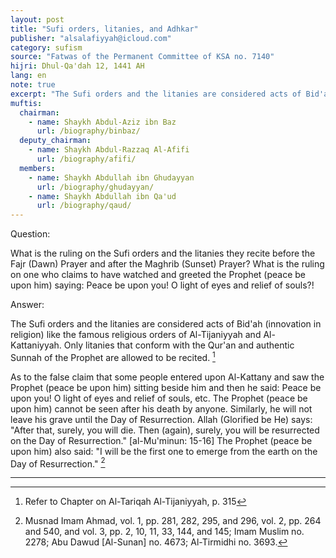 ```yaml
---
layout: post
title: "Sufi orders, litanies, and Adhkar"
publisher: "alsalafiyyah@icloud.com"
category: sufism
source: "Fatwas of the Permanent Committee of KSA no. 7140"
hijri: Dhul-Qa'dah 12, 1441 AH
lang: en
note: true
excerpt: "The Sufi orders and the litanies are considered acts of Bid'ah (innovation in religion) like the famous religious orders of Al-Tijaniyyah and Al-Kattaniyyah. "
muftis:
  chairman: 
    - name: Shaykh Abdul-Aziz ibn Baz
      url: /biography/binbaz/
  deputy_chairman:
    - name: Shaykh Abdul-Razzaq Al-Afifi
      url: /biography/afifi/
  members: 
    - name: Shaykh Abdullah ibn Ghudayyan
      url: /biography/ghudayyan/
    - name: Shaykh Abdullah ibn Qa'ud
      url: /biography/qaud/
---
```


Question:

What is the ruling on the Sufi orders and the litanies they recite before the Fajr (Dawn) Prayer and after the Maghrib (Sunset) Prayer? What is the ruling on one who claims to have watched and greeted the Prophet (peace be upon him) saying: Peace be upon you! O light of eyes and relief of souls?!

Answer: 

The Sufi orders and the litanies are considered acts of Bid'ah (innovation in religion) like the famous religious orders of Al-Tijaniyyah and Al-Kattaniyyah. Only litanies that conform with the Qur'an and authentic Sunnah of the Prophet are allowed to be recited. [^1]

As to the false claim that some people entered upon Al-Kattany and saw the Prophet (peace be upon him) sitting beside him and then he said: Peace be upon you! O light of eyes and relief of souls, etc. The Prophet (peace be upon him) cannot be seen after his death by anyone. Similarly, he will not leave his grave until the Day of Resurrection. Allah (Glorified be He) says: "After that, surely, you will die. Then (again), surely, you will be resurrected on the Day of Resurrection."  [al-Mu'minun: 15-16] The Prophet (peace be upon him) also said: "I will be the first one to emerge from the earth on the Day of Resurrection." [^2]

---

[^1]: Refer to Chapter on Al-Tariqah Al-Tijaniyyah, p. 315
[^2]: Musnad Imam Ahmad, vol. 1, pp. 281, 282, 295, and 296, vol. 2, pp. 264 and 540, and vol. 3, pp. 2, 10, 11, 33, 144, and 145; Imam Muslim no. 2278; Abu Dawud [Al-Sunan] no. 4673; Al-Tirmidhi no. 3693.


